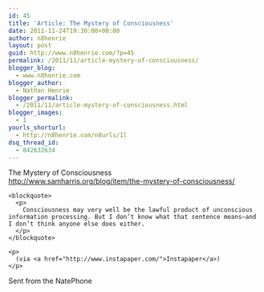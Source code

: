 ```yaml
---
id: 45
title: 'Article: The Mystery of Consciousness'
date: 2011-11-24T19:30:00+00:00
author: n8henrie
layout: post
guid: http://www.n8henrie.com/?p=45
permalink: /2011/11/article-mystery-of-consciousness/
blogger_blog:
  - www.n8henrie.com
blogger_author:
  - Nathan Henrie
blogger_permalink:
  - /2011/11/article-mystery-of-consciousness.html
blogger_images:
  - 1
yourls_shorturl:
  - http://n8henrie.com/n8urls/1l
dsq_thread_id:
  - 842632634
---
```

<div>
  <div>
    <p>
      The Mystery of Consciousness<br /> <a href="http://www.samharris.org/blog/item/the-mystery-of-consciousness/">http://www.samharris.org/blog/item/the-mystery-of-consciousness/</a>
    </p>
    
    <blockquote>
      <p>
        Consciousness may very well be the lawful product of unconscious information processing. But I don’t know what that sentence means—and I don’t think anyone else does either.
      </p>
    </blockquote>
    
    <p>
      (via <a href="http://www.instapaper.com/">Instapaper</a>)
    </p>
  </div>
  
  <div>
    Sent from the NatePhone
  </div>
</div>

<div>
</div>